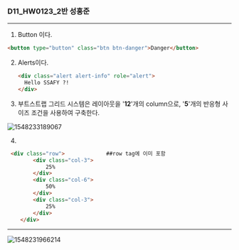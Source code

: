 ### D11_HW0123_2반 성홍준

----

1.  Button 이다.

   ```html
   <button type="button" class="btn btn-danger">Danger</button>
   ```

2. Alerts이다.

   ```html
   <div class="alert alert-info" role="alert">
     Hello SSAFY ?!
   </div>
   ```

3.  부트스트랩 그리드 시스템은 레이아웃을 '**12**'개의 column으로, '**5**'개의 반응형 사이즈 조건을 사용하여 구축한다.

   ![1548233189067](C:\Users\student\AppData\Roaming\Typora\typora-user-images\1548233189067.png)



4.

```html
 <div class="row">             ##row tag에 이미 포함
        <div class="col-3">
            25%
        </div>
        <div class="col-6">
            50%
        </div>
        <div class="col-3">
            25%
        </div>
    </div>
```









---



![1548231966214](C:\Users\student\AppData\Roaming\Typora\typora-user-images\1548231966214.png)